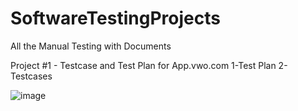 # SoftwareTestingProjects
All the Manual Testing with Documents


Project #1 - Testcase and Test Plan for App.vwo.com
1-Test Plan
2-Testcases



![image](https://github.com/Chetan-Seth/SoftwareTestingProjects/assets/157287885/6b6d5065-1a00-4d6e-9516-8343a22e4d51)
